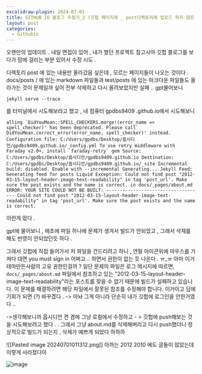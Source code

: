 ```yaml
---
excalidraw-plugin: 2024-07-01
title: GITHUB IO 블로그 수정기_2 (깃헙 페이지에 _ post디렉토리에 업로드 하지 않은 것들이 자꾸 올라오는 문제)
layout: post
categories:
  - Githubio
---
```

 오랜만의 업데이트 . 내일 면접이 있어 , 내가 했던 프로젝트 참고사마 깃헙 블로그를 보다가 맘에 걸리는 부분 있어서 수정 시도 . 

디렉토리 post 에 있는 내용만 올라갔음 싶은데  , 모르는 페이지들이 나오는 것이다 .  docs/posts / 에 있는 markdown 파일들과 test/posts 에 있는 마크다운 파일들도 올라가는 것이 문제일까 싶어 전부 삭제하고 다시 올려보았지만 실패 .. 
gpt물어보니 
```
jekyll serve --trace

```
를 터미널에서 시도해보라고 했고 , 내 컴퓨터 gpdbs9409 .github.io에서 시도해보니 


```
alling `DidYouMean::SPELL_CHECKERS.merge!(error_name => spell_checker)' has been deprecated. Please call` DidYouMean.correct_error(error_name, spell_checker)' instead. Configuration file: C:/Users/gpdbs/Desktop/옵시디언/gpdbs9409.github.io/_config.yml To use retry middleware with Faraday v2.0+, install `faraday-retry` gem Source: C:/Users/gpdbs/Desktop/옵시디언/gpdbs9409.github.io Destination: C:/Users/gpdbs/Desktop/옵시디언/gpdbs9409.github.io/_site Incremental build: disabled. Enable with --incremental Generating... Jekyll Feed: Generating feed for posts Liquid Exception: Could not find post "2012-03-15-layout-header-image-text-readability" in tag 'post_url'. Make sure the post exists and the name is correct. in docs/_pages/about.md ERROR: YOUR SITE COULD NOT BE BUILT: ------------------------------------ Could not find post "2012-03-15-layout-header-image-text-readability" in tag 'post_url'. Make sure the post exists and the name is correct.
```

이런게 떴다 . 

gpt에 물어보니  , 애초에 파일 하나에 문제가 생겨서 빌드가 안되었고 , 그래서 삭제를 해도 반영이 안되었던듯 하다 . 

그래서 깃헙에 직접 들어가서 저 파일을 건드리려고 하니 , 연필 아이콘위에 마우스를 가져다 대면 you must sign in 어쩌고 .. 하면서 권한이 없는 듯 나온다 . ㅠ_ㅠ 아마 이거 테마만든사람의 고유 권한인걸까 ? 일단 문제의 파일은 로그 메시지에 따르면, `docs/_pages/about.md` 파일에서 참조하고 있는 "2012-03-15-layout-header-image-text-readability"라는 포스트를 찾을 수 없기 때문에 빌드가 실패하고 있습니다. 이 문제를 해결하려면 해당 파일에서 잘못된 참조를 수정해야 합니다. 이거이고 
담에 기회가 되면 (?) 바꾸겠다 .  -> 아놔 그게 아니라 단순히 내가 깃헙에 로그인을 안한거였다 .. 

->생각해보니까 옵시디언 켠 겸에 그냥 로컬에서 수정하고 - > 깃헙에 push해보는 것을 시도해보려고 했다 . .
그래서 그냥 about.md를 삭제해버리고 다시 push했더니 정상적으로 빌드가 되는지 , 삭제가 예쁘게 되었다 하하하 

![[Pasted image 20240701011312.png]]
아까는 2012 2010 에도 글들이 많았는데 이렇게 사라졌다아 

![image](https://github.com/gpdbs9409/DAP/assets/38944609/dabc380b-0897-44f7-9d6d-b1706707425f)

